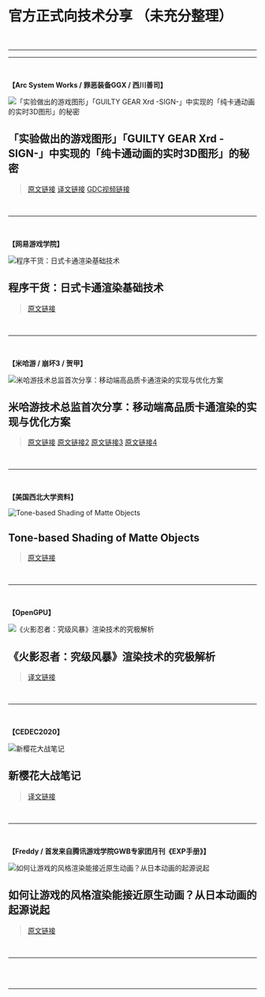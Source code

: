 # 官方正式向技术分享 （未充分整理）

<br>

---
***

<br>

**【Arc System Works / 罪恶装备GGX / 西川善司】**

![「实验做出的游戏图形」「GUILTY GEAR Xrd -SIGN-」中实现的「纯卡通动画的实时3D图形」的秘密](https://images0.cnblogs.com/blog/503123/201501/061322335466846.jpg "西川善司「实验做出的游戏图形」「GUILTY GEAR Xrd -SIGN-」中实现的「纯卡通动画的实时3D图形」的秘密")

## **「实验做出的游戏图形」「GUILTY GEAR Xrd -SIGN-」中实现的「纯卡通动画的实时3D图形」的秘密**

> [原文链接](https://www.4gamer.net/games/216/G021678/20140703095/)	[译文链接](https://www.cnblogs.com/TracePlus/p/4205798.html)	[GDC视频链接](https://www.youtube.com/watch?v=yhGjCzxJV3E) 

<br>

---

<br>

**【网易游戏学院】**

![程序干货：日式卡通渲染基础技术](https://pic2.zhimg.com/v2-8aab38f7548cb4670b8434896a23cbab_1440w.jpg?source=172ae18b "程序干货：日式卡通渲染基础技术")

## 程序干货：日式卡通渲染基础技术

> [原文链接](https://zhuanlan.zhihu.com/p/352347502)  

<br>

---

<br>

**【米哈游 / 崩坏3 / 贺甲】**

![米哈游技术总监首次分享：移动端高品质卡通渲染的实现与优化方案](http://cdn.youxiputao.com/attach/news/2017/05/16/4b39cb39fa13af54.jpg "米哈游技术总监首次分享：移动端高品质卡通渲染的实现与优化方案")

## 米哈游技术总监首次分享：移动端高品质卡通渲染的实现与优化方案

> [原文链接](https://gameinstitute.qq.com/community/detail/124756)   [原文链接2](https://gameinstitute.qq.com/community/detail/114097)   [原文链接3](https://www.163.com/dy/article/DIG8QL3E0526E124.html)  [原文链接4](http://youxiputao.com/articles/17307)

<br>

---

<br>

**【美国西北大学资料】**

![Tone-based Shading of Matte Objects](https://users.cs.northwestern.edu/~ago820/thesis/jpgs/foot_constIntensity.jpg "Tone-based Shading of Matte Objects")

## Tone-based Shading of Matte Objects

> [原文链接](https://users.cs.northwestern.edu/~ago820/thesis/node26.html)  

<br>

---

<br>

**【OpenGPU】**

![《火影忍者：究级风暴》渲染技术的究极解析](http://zt.tgbus.com/UploadFiles/naruto3/2013/6/201306031412583693.jpg "《火影忍者：究级风暴》渲染技术的究极解析")

## 《火影忍者：究级风暴》渲染技术的究极解析

> [译文链接](http://zt.tgbus.com/naruto3/2013/06/03/14125745134.shtml)  

<br>

---

<br>

**【CEDEC2020】**

![新樱花大战笔记](https://blog.ch-wind.com/wp-content/uploads/2021/02/image-20210206104804946.png "新樱花大战笔记")

## 新樱花大战笔记

> [译文链接](https://blog.ch-wind.com/cedec2020-new-sakura-wars-note/)  

<br>

---

<br>

**【Freddy / 首发来自腾讯游戏学院GWB专家团月刊《EXP手册》】**

![如何让游戏的风格渲染能接近原生动画？从日本动画的起源说起](https://image.gcores.com/990aba75-9636-4eb6-8d5a-9290b4ae5390.jpg "如何让游戏的风格渲染能接近原生动画？从日本动画的起源说起")

## 如何让游戏的风格渲染能接近原生动画？从日本动画的起源说起

> [原文链接](https://www.gcores.com/articles/127114)  

<br>

---

<br>







<br>

---

<br>







